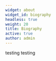 ```yaml
---
widget: about
widget_id: biography
headless: true
weight: 20
title: Biography
active: true
author: admin
---
```

testing testing